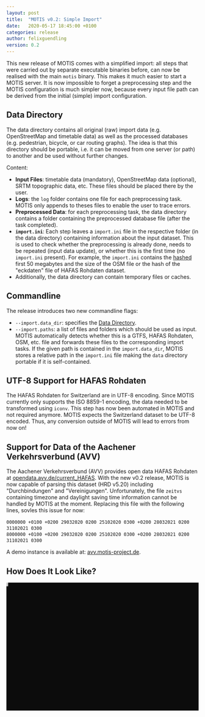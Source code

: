 ```yaml
---
layout: post
title:  "MOTIS v0.2: Simple Import"
date:   2020-05-17 18:45:00 +0100
categories: release
author: felixguendling
version: 0.2
---
```


This new release of MOTIS comes with a simplified import: all steps that were carried out by separate executable binaries before, can now be realised with the main `motis` binary. This makes it much easier to start a MOTIS server. It is now impossible to forget a preprocessing step and the MOTIS configuration is much simpler now, because every input file path can be derived from the initial (simple) import configuration.


## Data Directory

The data directory contains all original (raw) import data (e.g. OpenStreetMap and timetable data) as well as the processed databases (e.g. pedestrian, bicycle, or car routing graphs). The idea is that this directory should be portable, i.e. it can be moved from one server (or path) to another and be used without further changes.

Content:

  - **Input Files**: timetable data (mandatory), OpenStreetMap data (optional), SRTM topographic data, etc. These files should be placed there by the user.
  - **Logs**: the `log` folder contains one file for each preprocessing task. MOTIS only appends to theses files to enable the user to trace errors.
  - **Preprocessed Data**: for each preprocessing task, the data directory contains a folder containing the preprocessed database file (after the task completed).
  - **`import.ini`**: Each step leaves a `import.ini` file in the respective folder (in the data directory) containing information about the input dataset. This is used to check whether the preprocessing is already done, needs to be repeated (input data update), or whether this is the first time (no `import.ini` present). For example, the `import.ini` contains the [hashed](https://en.wikipedia.org/wiki/Hash_function) first 50 megabytes and the size of the OSM file or the hash of the "eckdaten" file of HAFAS Rohdaten dataset.
  - Additionally, the data directory can contain temporary files or caches.


## Commandline

The release introduces two new commandline flags:

  - `--import.data_dir`: specifies the [Data Directory](#data-directory).
  - `--import.paths`: a list of files and folders which should be used as input. MOTIS automatically detects whether this is a GTFS, HAFAS Rohdaten, OSM, etc. file and forwards these files to the corresponding import tasks. If the given path is contained in the `import.data_dir`, MOTIS stores a relative path in the `import.ini` file making the `data` directory portable if it is self-contained.


## UTF-8 Support for HAFAS Rohdaten

The HAFAS Rohdaten for Switzerland are in UTF-8 encoding. Since MOTIS currently only supports the ISO 8859-1 encoding, the data needed to be transformed using `iconv`. This step has now been automated in MOTIS and not required anymore. MOTIS expects the Switzerland dataset to be UTF-8 encoded. Thus, any conversion outside of MOTIS will lead to errors from now on!


## Support for Data of the Aachener Verkehrsverbund (AVV)

The Aachener Verkehrsverbund (AVV) provides open data HAFAS Rohdaten at [opendata.avv.de/current_HAFAS](http://opendata.avv.de/current_HAFAS/). With the new v0.2 release, MOTIS is now capable of parsing this dataset (HRD v5.20) including "Durchbindungen" and "Vereinigungen". Unfortunately, the file `zeitvs` containing timezone and daylight saving time information cannot be handled by MOTIS at the moment. Replacing this file with the following lines, sovles this issue for now:

    0000000 +0100 +0200 29032020 0200 25102020 0300 +0200 28032021 0200 31102021 0300
    8000000 +0100 +0200 29032020 0200 25102020 0300 +0200 28032021 0200 31102021 0300

A demo instance is available at: [avv.motis-project.de](https://avv.motis-project.de/).


## How Does It Look Like?

![MOTIS Import Shell](/assets/motis-import.svg)